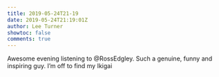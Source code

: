 ```yaml
---
title: 2019-05-24T21-19
date: 2019-05-24T21:19:01Z
author: Lee Turner
showtoc: false
comments: true
---
```


Awesome evening listening to @RossEdgley.  Such a genuine, funny and inspiring guy.  I’m off to find my Ikigai

